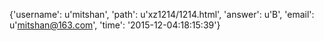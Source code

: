 {'username': u'mitshan', 'path': u'xz1214/1214.html', 'answer': u'B', 'email': u'mitshan@163.com', 'time': '2015-12-04:18:15:39'}
